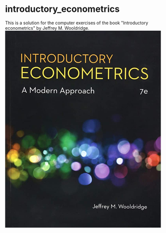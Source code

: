 # introductory_econometrics
This is a solution for the computer exercises of the book "Introductory econometrics" by Jeffrey M. Wooldridge.
![alt text](https://github.com/vahidNaghshin/introductory_econometrics/blob/main/intro_econ_image.jpeg)
